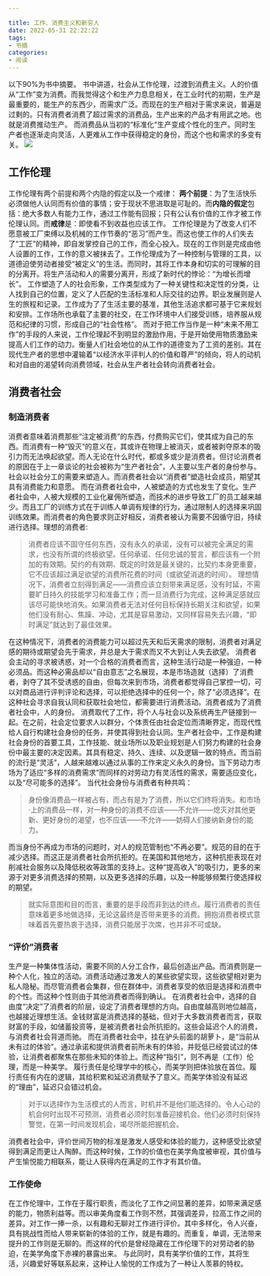 ```yaml
---

title: 工作、消费主义和新穷人
date: 2022-05-31 22:22:22
tags: 
- 书摘
categories: 
- 阅读
---
```

以下90%为书中摘要。
书中讲道，社会从工作伦理，过渡到消费主义。人的价值从“工作”变为消费。而我觉得这个和生产力息息相关，在工业时代的初期，生产是最重要的，能生产的东西少，而需求广泛。而现在的生产相对于需求来说，普遍是过剩的。只有消费者消费了超过需求的消费品，生产出来的产品才有用武之地。也就是消费推动生产。
而消费品从当初的“标准化“生产变成个性化的生产。同时生产者也逐渐走向灵活，人更难从工作中获得稳定的身份，而这个也和需求的多变有关。
![](https://vip1.loli.io/2022/03/27/pzAeR72r6oWjwiC.png)
## 工作伦理
工作伦理有两个前提和两个内隐的假定以及一个戒律：
**两个前提**：为了生活快乐必须做他人认同而有价值的事情；安于现状不思进取是可耻的。而**内隐的假定**包括：绝大多数人有能力工作，通过工作能有回报；只有公认有价值的工作才被工作伦理认同。而**戒律**是：即使看不到收益也应该工作。
工作伦理是为了改变人们不愿意被工厂束缚以及机械的工作节奏的“恶习”而产生。而这也使工作的人们失去了“工匠”的精神，即自发掌控自己的工作，而全心投入。现在的工作则是完成由他人设置的工作，工作的意义被抹去了。工作伦理成为了一种控制与管理的工具，以道德迫使劳动者接受“被定义”的生活。而同时，其将工作本身和切实的可理解的目的分离开。将生产活动和人的需要分离开，形成了新时代的悖论：“为增长而增长”。
工作塑造了人的社会形象，工作类型成为了一种关键性和决定性的分类，让人找到自己的位置，定义了人匹配的生活标准和人际交往的边界。职业发展则是人生的旅程和记录。工作成为了了生活主要的基准，其他生活追求都可基于它来规划和安排。工作场所也承载了主要的社交，在工作环境中人们接受训练，培养服从规范和纪律的习惯，形成自己的“社会性格”。
而对于把工作当作是一种“未来不用工作”的手段的人来说，工作伦理起不到明显的激励作用，于是开始使用物质激励来提高人们工作的动力。衡量人们社会地位的从工作的道德变为了工资的差别。其在现代生产者的思想中灌输着“以经济水平评判人的价值和尊严”的倾向，将人的动机和对自由的渴望转向消费领域，社会从生产者社会转向消费者社会。
## 消费者社会
### 制造消费者
消费者意味着消费那些“注定被消费”的东西，付费购买它们，使其成为自己的东西。而消费有一种“毁灭”的意义在，其或许在物理上被消灭，或者被剥夺原本的吸引力而无法唤起欲望。而人无论在什么时代，都或多或少是消费者。但讨论消费者的原因在于上一章谈论的社会被称为“生产者社会”，人主要以生产者的身份参与。社会以社会分工的需要来塑造人。而消费者社会以“消费者”塑造社会成员，期望其具有消费能力和意愿。
而在消费者社会中，人被塑造的方式也发生了变化。生产者社会中，人被大规模的工业化雇佣所塑造，而技术的进步导致工厂的员工越来越少。而且工厂的训练方式在于训练人单调有规律的行为，通过限制人的选择来巩固训练效果。而消费者的角色要求则正好相反，消费者被认为需要不因循守旧，持续进行选择。理想的消费者:
> 消费者应该不固守任何东西，没有永久的承诺，没有可以被完全满足的需求，也没有所谓的终极欲望。任何承诺、任何忠诚的誓言，都应该有一个附加的有效期。契约的有效期、既定的时效是最关键的，比契约本身更重要，它不应该超过满足欲望的消费所花费的时间（或欲望消退的时间）。
> 理想情况下，消费者立刻得到满足——消费应该立刻带来满足感，没有时延，不需要旷日持久的技能学习和准备工作；而一旦消费行为完成，这种满足感就应该尽可能快地消失。如果消费者无法对任何目标保持长期关注和欲望，如果他们没有耐心、焦躁、冲动，尤其是容易激动，又同样容易失去兴趣，“即时满足”就达到了最佳效果。

在这种情况下，消费者的消费能力可以超过先天和后天需求的限制，消费者对满足感的期待或期望会先于需求，并总是大于需求而又不大到让人失去欲望。
消费者会主动的寻求被诱惑，对一个合格的消费者而言，这种生活行动是一种强迫，一种必须品。而这种必需品却以“自由意志”之名展现，本是市场造就（选择）了消费者，剥夺了其不受诱惑的自由，但每次来到市场，消费者都觉得自己掌控一切，可以对商品进行评判评论和选择，可以拒绝选择中的任何一个，除了“必须选择”。在这种社会寻求自我认同和获取社会地位，都需要进行消费活动。消费者成为了消费者社会中，人的身份。
消费取代了工作，将个人与社会以及系统再生产链接到一起。在之前，社会定位要求人以群分，个体责任由社会定位而清晰界定，而现代性给人自行构建社会身份的任务，并使其得到社会认同。生产者社会中，工作是构建社会身份的首要工具，工作技能、就业场所以及职业规划是人们努力构建的社会身份中最主要的决定因素。其具有稳定、持久、连续、以及逻辑一致的特点。而当前的流行是“灵活”，人越来越难以通过从事的工作来定义永久的身份。当下劳动力市场为了适应“多样的消费需求”而同样的对劳动力有灵活性的需求，需要适应变化，以及“尽可能多的选择”。
当代社会身份与消费者有种共鸣：
> 身份像消费品一样被占有，而占有是为了消费，所以它们终将消失。和市场·上的消费品一样，对一种身份的消费不应该——不允许——熄灭对其他更新、更好身份的渴望，也不应该——不允许——妨碍人们接纳新身份的能力。

而当身份不再成为市场的问题时，对人的规范管制也“不再必要”。规范的目的在于减少选择。而这正是消费者社会所抗拒的。在美国和其他地方，这种抗拒表现在对削减社会服务以及降低税收等政策的支持上。这种“提高收入”的吸引力，更多的来源于对更多消费选择的预期，以及更多选择的乐趣，以及一种能够频繁行使选择权的期望。
> 就实际意图和目的而言，重要的是手段而非到达的终点。履行消费者的责任意味着更多地做选择，无论这最终是否带来更多的消费。拥抱消费者模式意味着首先要热衷于选择，消费只能居于次席，也并非不可或缺。

### “评价”消费者
生产是一种集体性活动，需要不同的人分工合作，最后创造出产品。而消费则是一种个人化，独立的活动。消费活动通过激发人的某些欲望实现，这些欲望相对更为私人隐秘。而尽管消费者会集群，但在群体中，消费者享受的依旧是选择和消费中的个性。而这种个性则由于其他消费者而得到确认。
在消费者社会中，选择的自由度“决定”了消费者的阶层，设定了消费者理想的方向。自由度越高则地位越高，也越接近理想生活。金钱财富是消费选择的基础，但对于大多数消费者而言，获取财富的手段，如储蓄投资等，是被消费者社会所抗拒的。这些会延迟个人的消费，与消费者社会背道而驰。
而在消费者社会中，挂在驴头前面的胡萝卜，是“当前从未有过的体验”。通过承诺和提供消费者前所未有的体验，并贬低已经尝试过的体验，让消费者都聚焦在那些未知的体验上。而这种“指引”，则不再是（工作）伦理，而是一种美学。
履行责任是伦理学中的核心，而美学则把体验放在首位。履行责任有内在的逻辑，其给积累和延迟消费赋予了意义。而美学体验没有延迟的“理由”，延迟只会错过机会。
> 对于以选择作为生活模式的人而言，时机并不是他们能选择的。令人心动的机会何时出现不可预测，消费者必须时刻准备迎接机会。他们必须时刻保持警觉，在第一时间发现机会，竭尽所能把握机会。

消费者社会中，评价世间万物的标准是激发人感受和体验的能力，这种感受比欲望得到满足而更让人陶醉。而这种时候，工作的价值也在美学角度被审视，其价值与产生愉悦能力相联系，能让人获得内在满足的工作才有其价值。
### 工作使命
在工作伦理中，工作在于履行职责，而淡化了工作之间显著的差异，如带来满足感的能力，物质利益等。而以审美角度看工作则不然，其强调差异，拉高工作之间的差异。对工作一捧一杀，以有趣和无聊对工作进行评价。其中多样化，令人兴奋，具有挑战性而给人带来崭新的体验的工作，就是有趣的。而重复，单调，无法带来提升的工作则是无聊的。而这样的代价是曾经隐藏在工作伦理下的对劳动者的胁迫，在美学角度下赤裸的暴露出来。
与此同时，具有美学价值的工作，其将生活，兴趣爱好等联系起来，这种让人愉悦的工作成为了一种让人羡慕的特权。
